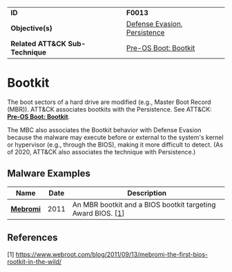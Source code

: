 |||
|---|---|
|**ID**|**F0013**|
|**Objective(s)**|[Defense Evasion](https://github.com/MBCProject/mbc-markdown/tree/master/defense-evasion), [Persistence](https://github.com/MBCProject/mbc-markdown/tree/master/persistence)|
|**Related ATT&CK Sub-Technique**|[Pre-OS Boot: Bootkit](https://attack.mitre.org/techniques/T1542/003)|


Bootkit
=======
The boot sectors of a hard drive are modified (e.g., Master Boot Record (MBR)). ATT&CK associates bootkits with the Persistence. See ATT&CK: [**Pre-OS Boot: Bootkit**](https://attack.mitre.org/techniques/T1067/).

The MBC also associates the Bootkit behavior with Defense Evasion because the malware may execute before or external to the system's kernel or hypervisor (e.g., through the BIOS), making it more difficult to detect. (As of 2020, ATT&CK also associates the technique with Persistence.) 

Malware Examples
----------------
|Name|Date|Description|
|---|---|---|
|[**Mebromi**](https://github.com/MBCProject/mbc-markdown/blob/master/xample-malware/mebromi.md)|2011|An MBR bootkit and a BIOS bootkit targeting Award BIOS. [[1]](#1)|

References
----------
<a name="1">[1]</a> https://www.webroot.com/blog/2011/09/13/mebromi-the-first-bios-rootkit-in-the-wild/
